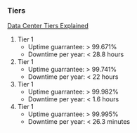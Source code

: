 ### Tiers
[Data Center Tiers Explained](https://phoenixnap.com/blog/data-center-tiers-classification)

1. Tier 1
	- Uptime guarrantee: > 99.671%
	- Downtime per year: < 28.8 hours
2. Tier 1
	- Uptime guarrantee: > 99.741%
	- Downtime per year: < 22 hours
3. Tier 1
	- Uptime guarrantee: > 99.982%
	- Downtime per year: < 1.6 hours
4. Tier 1
	- Uptime guarrantee: > 99.995%
	- Downtime per year: < 26.3 minutes